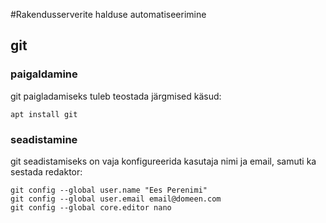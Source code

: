 #Rakendusserverite halduse automatiseerimine
## git
### paigaldamine
git paigladamiseks tuleb teostada järgmised käsud:
```
apt install git
```
### seadistamine
git seadistamiseks on vaja konfigureerida kasutaja nimi ja email, samuti ka sestada redaktor:
```
git config --global user.name "Ees Perenimi"
git config --global user.email email@domeen.com
git config --global core.editor nano
```
